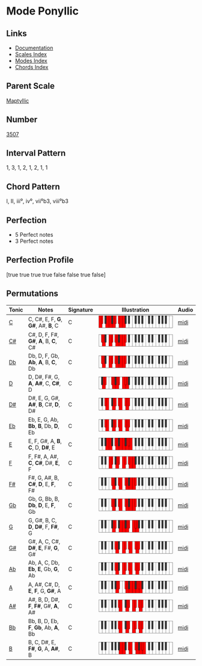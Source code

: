# Mode Ponyllic

## Links

- [Documentation](README.md)
- [Scales Index](Scales.md)
- [Modes Index](Modes.md)
- [Chords Index](Chords.md)

## Parent Scale

[Maptyllic](ScaleMaptyllic.md)

## Number

[3507](https://ianring.com/musictheory/scales/3507)

## Interval Pattern

1, 3, 1, 2, 1, 2, 1, 1

## Chord Pattern

I, II, iii⁰, iv⁰, vii⁰b3, viii⁰b3

## Perfection

- 5 Perfect notes
- 3 Perfect notes

## Perfection Profile

[true true true true false false true false]

## Permutations

| Tonic | Notes | Signature | Illustration | Audio |
|-------|-------|-----------|--------------|-------|
| [C](ModeCNaturalPonyllic.md) | C, C#, E, F, **G**, **G#**, A#, **B**, C | C | ![CNaturalPonyllic](ModeCNaturalPonyllic.png) | [midi](https://github.com/edipermadi/music/blob/main/docs/ModeCNaturalPonyllic.mid?raw=true) |
| [C#](ModeCSharpPonyllic.md) | C#, D, F, F#, **G#**, **A**, B, **C**, C# | C | ![CSharpPonyllic](ModeCSharpPonyllic.png) | [midi](https://github.com/edipermadi/music/blob/main/docs/ModeCSharpPonyllic.mid?raw=true) |
| [Db](ModeDFlatPonyllic.md) | Db, D, F, Gb, **Ab**, **A**, B, **C**, Db | C | ![DFlatPonyllic](ModeDFlatPonyllic.png) | [midi](https://github.com/edipermadi/music/blob/main/docs/ModeDFlatPonyllic.mid?raw=true) |
| [D](ModeDNaturalPonyllic.md) | D, D#, F#, G, **A**, **A#**, C, **C#**, D | C | ![DNaturalPonyllic](ModeDNaturalPonyllic.png) | [midi](https://github.com/edipermadi/music/blob/main/docs/ModeDNaturalPonyllic.mid?raw=true) |
| [D#](ModeDSharpPonyllic.md) | D#, E, G, G#, **A#**, **B**, C#, **D**, D# | C | ![DSharpPonyllic](ModeDSharpPonyllic.png) | [midi](https://github.com/edipermadi/music/blob/main/docs/ModeDSharpPonyllic.mid?raw=true) |
| [Eb](ModeEFlatPonyllic.md) | Eb, E, G, Ab, **Bb**, **B**, Db, **D**, Eb | C | ![EFlatPonyllic](ModeEFlatPonyllic.png) | [midi](https://github.com/edipermadi/music/blob/main/docs/ModeEFlatPonyllic.mid?raw=true) |
| [E](ModeENaturalPonyllic.md) | E, F, G#, A, **B**, **C**, D, **D#**, E | C | ![ENaturalPonyllic](ModeENaturalPonyllic.png) | [midi](https://github.com/edipermadi/music/blob/main/docs/ModeENaturalPonyllic.mid?raw=true) |
| [F](ModeFNaturalPonyllic.md) | F, F#, A, A#, **C**, **C#**, D#, **E**, F | C | ![FNaturalPonyllic](ModeFNaturalPonyllic.png) | [midi](https://github.com/edipermadi/music/blob/main/docs/ModeFNaturalPonyllic.mid?raw=true) |
| [F#](ModeFSharpPonyllic.md) | F#, G, A#, B, **C#**, **D**, E, **F**, F# | C | ![FSharpPonyllic](ModeFSharpPonyllic.png) | [midi](https://github.com/edipermadi/music/blob/main/docs/ModeFSharpPonyllic.mid?raw=true) |
| [Gb](ModeGFlatPonyllic.md) | Gb, G, Bb, B, **Db**, **D**, E, **F**, Gb | C | ![GFlatPonyllic](ModeGFlatPonyllic.png) | [midi](https://github.com/edipermadi/music/blob/main/docs/ModeGFlatPonyllic.mid?raw=true) |
| [G](ModeGNaturalPonyllic.md) | G, G#, B, C, **D**, **D#**, F, **F#**, G | C | ![GNaturalPonyllic](ModeGNaturalPonyllic.png) | [midi](https://github.com/edipermadi/music/blob/main/docs/ModeGNaturalPonyllic.mid?raw=true) |
| [G#](ModeGSharpPonyllic.md) | G#, A, C, C#, **D#**, **E**, F#, **G**, G# | C | ![GSharpPonyllic](ModeGSharpPonyllic.png) | [midi](https://github.com/edipermadi/music/blob/main/docs/ModeGSharpPonyllic.mid?raw=true) |
| [Ab](ModeAFlatPonyllic.md) | Ab, A, C, Db, **Eb**, **E**, Gb, **G**, Ab | C | ![AFlatPonyllic](ModeAFlatPonyllic.png) | [midi](https://github.com/edipermadi/music/blob/main/docs/ModeAFlatPonyllic.mid?raw=true) |
| [A](ModeANaturalPonyllic.md) | A, A#, C#, D, **E**, **F**, G, **G#**, A | C | ![ANaturalPonyllic](ModeANaturalPonyllic.png) | [midi](https://github.com/edipermadi/music/blob/main/docs/ModeANaturalPonyllic.mid?raw=true) |
| [A#](ModeASharpPonyllic.md) | A#, B, D, D#, **F**, **F#**, G#, **A**, A# | C | ![ASharpPonyllic](ModeASharpPonyllic.png) | [midi](https://github.com/edipermadi/music/blob/main/docs/ModeASharpPonyllic.mid?raw=true) |
| [Bb](ModeBFlatPonyllic.md) | Bb, B, D, Eb, **F**, **Gb**, Ab, **A**, Bb | C | ![BFlatPonyllic](ModeBFlatPonyllic.png) | [midi](https://github.com/edipermadi/music/blob/main/docs/ModeBFlatPonyllic.mid?raw=true) |
| [B](ModeBNaturalPonyllic.md) | B, C, D#, E, **F#**, **G**, A, **A#**, B | C | ![BNaturalPonyllic](ModeBNaturalPonyllic.png) | [midi](https://github.com/edipermadi/music/blob/main/docs/ModeBNaturalPonyllic.mid?raw=true) |
